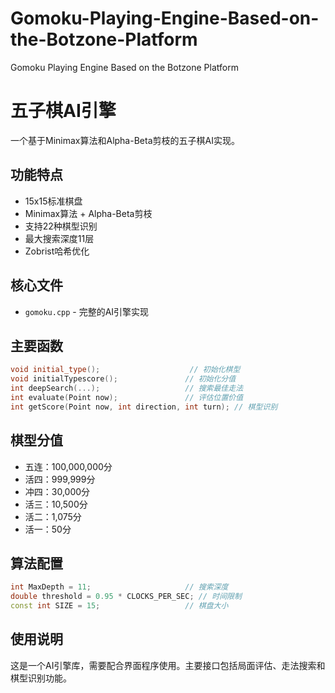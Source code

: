 # Gomoku-Playing-Engine-Based-on-the-Botzone-Platform
Gomoku Playing Engine Based on the Botzone Platform

# 五子棋AI引擎

一个基于Minimax算法和Alpha-Beta剪枝的五子棋AI实现。

## 功能特点

- 15x15标准棋盘
- Minimax算法 + Alpha-Beta剪枝
- 支持22种棋型识别
- 最大搜索深度11层
- Zobrist哈希优化

## 核心文件

- `gomoku.cpp` - 完整的AI引擎实现

## 主要函数

```cpp
void initial_type();                    // 初始化棋型
void initialTypescore();               // 初始化分值
int deepSearch(...);                   // 搜索最佳走法
int evaluate(Point now);               // 评估位置价值
int getScore(Point now, int direction, int turn); // 棋型识别
```

## 棋型分值

- 五连：100,000,000分
- 活四：999,999分  
- 冲四：30,000分
- 活三：10,500分
- 活二：1,075分
- 活一：50分

## 算法配置

```cpp
int MaxDepth = 11;                     // 搜索深度
double threshold = 0.95 * CLOCKS_PER_SEC; // 时间限制
const int SIZE = 15;                   // 棋盘大小
```

## 使用说明

这是一个AI引擎库，需要配合界面程序使用。主要接口包括局面评估、走法搜索和棋型识别功能。

